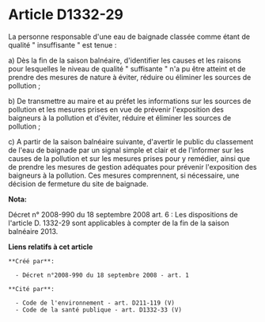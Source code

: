 # Article D1332-29

La personne responsable d'une eau de baignade classée comme étant de qualité " insuffisante " est tenue : 

a) Dès la fin de la saison balnéaire, d'identifier les causes et les raisons pour lesquelles le niveau de qualité "
suffisante " n'a pu être atteint et de prendre des mesures de nature à éviter, réduire ou éliminer les sources de
pollution ; 

b) De transmettre au maire et au préfet les informations sur les sources de pollution et les mesures prises en vue de
prévenir l'exposition des baigneurs à la pollution et d'éviter, réduire et éliminer les sources de pollution ; 

c) A partir de la saison balnéaire suivante, d'avertir le public du classement de l'eau de baignade par un signal simple et
clair et de l'informer sur les causes de la pollution et sur les mesures prises pour y remédier, ainsi que de prendre les
mesures de gestion adéquates pour prévenir l'exposition des baigneurs à la pollution. Ces mesures comprennent, si nécessaire,
une décision de fermeture du site de baignade.

**Nota:**

Décret n° 2008-990 du 18 septembre 2008 art. 6 : Les dispositions de l'article D. 1332-29 sont applicables à compter de la
fin de la saison balnéaire 2013.

**Liens relatifs à cet article**

	**Créé par**:

	  - Décret n°2008-990 du 18 septembre 2008 - art. 1

	**Cité par**:

	  - Code de l'environnement - art. D211-119 (V)
	  - Code de la santé publique - art. D1332-33 (V)
